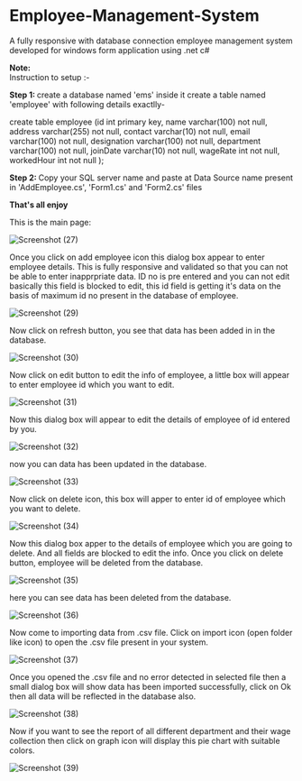 # Employee-Management-System
A fully responsive with database connection employee management system developed for windows form application using .net c#

<b>Note:</b>
<br>Instruction to setup :-</b>

<b>Step 1: </b>
create a database named 'ems' inside it create a table named 'employee' with following details exactlly-

create table employee (id int primary key, 
name varchar(100) not null,
address varchar(255) not null,
contact varchar(10) not null,
email varchar(100) not null,
designation varchar(100) not null,
department varchar(100) not null,
joinDate varchar(10) not null,
wageRate int not null,
workedHour int not null
);

<b>Step 2: </b>
Copy your SQL server name and paste at Data Source name present in 'AddEmployee.cs', 'Form1.cs' and 'Form2.cs' files

<b>That's all enjoy</b>


This is the main page:

![Screenshot (27)](https://github.com/viveksahani/Employee-Management-System/assets/94420688/4d03baa7-bd10-4ef7-a936-c8fb1a33d59f)



Once you click on add employee icon this dialog box appear to enter employee details. This is fully responsive and validated so that you can not be able to enter inapprpriate data. ID no is pre entered and you can not edit basically this field is blocked to edit, this id field is getting it's data on the basis of maximum id no present in the database of employee. 

![Screenshot (29)](https://github.com/viveksahani/Employee-Management-System/assets/94420688/f4e4052d-46c9-4d42-a257-7b80378bcc56)



Now click on refresh button, you see that data has been added in in the database.

![Screenshot (30)](https://github.com/viveksahani/Employee-Management-System/assets/94420688/63464848-1501-479e-b2c5-feaacd383e77)



Now click on edit button to edit the info of employee, a little box will appear to enter employee id which you want to edit.

![Screenshot (31)](https://github.com/viveksahani/Employee-Management-System/assets/94420688/df9a2e67-45ab-4a6d-be12-d663cea4ce93)




Now this dialog box will appear to edit the details of employee of id entered by you.

![Screenshot (32)](https://github.com/viveksahani/Employee-Management-System/assets/94420688/ae0395df-4bd1-4554-bde6-62c6cedb1706)




now you can data has been updated in the database.

![Screenshot (33)](https://github.com/viveksahani/Employee-Management-System/assets/94420688/8ebee381-70e3-46bc-b81e-39425f3aaf45)




Now click on delete icon, this box will apper to enter id of employee which you want to delete.

![Screenshot (34)](https://github.com/viveksahani/Employee-Management-System/assets/94420688/7c8d9d72-6ab7-48dc-894f-0aabee25041b)




Now this dialog box apper to the details of employee which you are going to delete. And all fields are blocked to edit the info. Once you click on delete button, employee will be deleted from the database.

![Screenshot (35)](https://github.com/viveksahani/Employee-Management-System/assets/94420688/c4859063-1ea1-4a68-b451-f6b86dbd14fc)




here you can see data has been deleted from the database.

![Screenshot (36)](https://github.com/viveksahani/Employee-Management-System/assets/94420688/9c6a1a52-0eb9-47ab-bb5d-00d10b2d75d9)




Now come to importing data from .csv file. Click on import icon (open folder like icon) to open the .csv file present in your system.

![Screenshot (37)](https://github.com/viveksahani/Employee-Management-System/assets/94420688/76488b6a-4350-492d-a3ad-da2e3f2e88a7)




Once you opened the .csv file and no error detected in selected file then a small dialog box will show data has been imported successfully, click on Ok then all data will be reflected in the database also.

![Screenshot (38)](https://github.com/viveksahani/Employee-Management-System/assets/94420688/4faa1452-0980-4c4e-85e9-e21a41d57b9a)





Now if you want to see the report of all different department and their wage collection then click on graph icon will display this pie chart with suitable colors.

![Screenshot (39)](https://github.com/viveksahani/Employee-Management-System/assets/94420688/7a6dc4c5-fcb1-490c-80b4-01f274c5221d)







